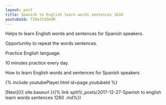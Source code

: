 ```yaml
---
layout: post
title: Spanish to English learn words sentences 1610 
youtubeId: TI0mJYdZmVM
---
```

 
 
Helps to learn English words and sentences for Spanish speakers.

Opportunitiy to repeat the words sentences. 

Practice English language. 
 
10 minutes practice every day. 
 
How to learn English words and sentences for Spanish speakers 
 
{% include youtubePlayer.html id=page.youtubeId %}
 
 
[Next]({{ site.baseurl }}{% link  split1/_posts/2017-12-27-Spanish to english learn words sentences 1260 .md%})
 
